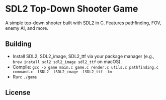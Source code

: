 # SDL2 Top-Down Shooter Game

A simple top-down shooter built with SDL2 in C. Features pathfinding, FOV, enemy AI, and more.

## Building
- Install SDL2, SDL2_image, SDL2_ttf via your package manager (e.g., `brew install sdl2 sdl2_image sdl2_ttf` on macOS).
- Compile: `gcc -o game main.c game.c render.c utils.c pathfinding.c command.c -lSDL2 -lSDL2_image -lSDL2_ttf -lm`
- Run: `./game`

## License

